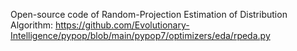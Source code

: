 Open-source code of Random-Projection Estimation of Distribution Algorithm: https://github.com/Evolutionary-Intelligence/pypop/blob/main/pypop7/optimizers/eda/rpeda.py

